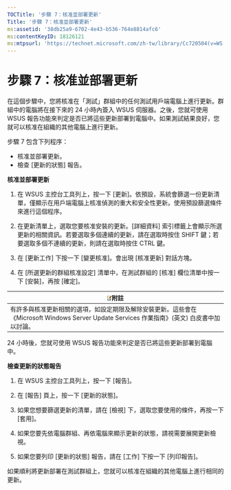```yaml
---
TOCTitle: '步驟 7：核准並部署更新'
Title: '步驟 7：核准並部署更新'
ms:assetid: '38db25a9-6702-4e43-b536-764e8814afc6'
ms:contentKeyID: 18126121
ms:mtpsurl: 'https://technet.microsoft.com/zh-tw/library/Cc720504(v=WS.10)'
---
```


步驟 7：核准並部署更新
======================

在這個步驟中，您將核准在「測試」群組中的任何測試用戶端電腦上進行更新。群組中的電腦將在接下來的 24 小時內簽入 WSUS 伺服器。之後，您就可使用 WSUS 報告功能來判定是否已將這些更新部署到電腦中。如果測試結果良好，您就可以核准在組織的其他電腦上進行更新。

步驟 7 包含下列程序：

-   核准並部署更新。
-   檢查 \[更新的狀態\] 報告。

**核准並部署更新**
1.  在 WSUS 主控台工具列上，按一下 \[更新\]。依預設，系統會篩選一份更新清單，僅顯示在用戶端電腦上核准偵測的重大和安全性更新。使用預設篩選條件來進行這個程序。

2.  在更新清單上，選取您要核准安裝的更新。\[詳細資料\] 索引標籤上會顯示所選更新的相關資訊。若要選取多個連續的更新，請在選取時按住 SHIFT 鍵；若要選取多個不連續的更新，則請在選取時按住 CTRL 鍵。

3.  在 \[更新工作\] 下按一下 \[變更核准\]。會出現 \[核准更新\] 對話方塊。

4.  在 \[所選更新的群組核准設定\] 清單中，在測試群組的 \[核准\] 欄位清單中按一下 \[安裝\]，再按 \[確定\]。

| ![](images/Cc720504.note(WS.10).gif)附註                                                                        |
|----------------------------------------------------------------------------------------------------------------------------------------------|
| 有許多與核准更新相關的選項，如設定期限及解除安裝更新。這些會在《Microsoft Windows Server Update Services 作業指南》(英文) 白皮書中加以討論。 |

24 小時後，您就可使用 WSUS 報告功能來判定是否已將這些更新部署到電腦中。

**檢查更新的狀態報告**
1.  在 WSUS 主控台工具列上，按一下 \[報告\]。

2.  在 \[報告\] 頁上，按一下 \[更新的狀態\]。

3.  如果您想要篩選更新的清單，請在 \[檢視\] 下，選取您要使用的條件，再按一下 \[套用\]。

4.  如果您要先依電腦群組、再依電腦來顯示更新的狀態，請視需要展開更新檢視。

5.  如果您要列印 \[更新的狀態\] 報告，請在 \[工作\] 下按一下 \[列印報告\]。

如果順利將更新部署在測試群組上，您就可以核准在組織的其他電腦上進行相同的更新。

